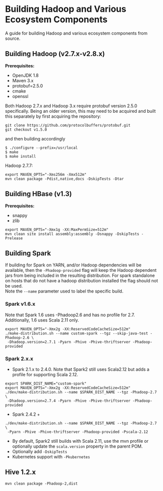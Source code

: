 
Building Hadoop and Various Ecosystem Components
================================================

A guide for building Hadoop and various ecosystem components from source.

## Building Hadoop (v2.7.x-v2.8.x)

**Prerequisites:**
 * OpenJDK 1.8
 * Maven 3.x
 * protobuf=2.5.0
 * cmake
 * openssl

Both Hadoop 2.7.x and Hadoop 3.x require protobuf version 2.5.0 specifically.
Being an older version, this may need to be acquired and built this separately
by first acquiring the repository:
```
git clone https://github.com/protocolbuffers/protobuf.git
git checkout v1.5.0
```
and then building accordingly
```
$ ./configure --prefix=/usr/local
$ make
$ make install
```

Hadoop 2.7.7:
```
export MAVEN_OPTS="-Xms256m -Xmx512m"
mvn clean package -Pdist,native,docs -DskipTests -Dtar
```

## Building HBase (v1.3)

**Prerequisites:**
  * snappy
  * zlib

```
export MAVEN_OPTS="-Xmx1g -XX:MaxPermSize=512m"
mvn clean site install assembly:assembly -Dsnappy -DskipTests -Prelease
```

## Building Spark

 If building for Spark on YARN, and/or Hadoop dependencies will be available,
then the `-Phadoop-provided` flag will keep the Hadoop dependent jars from
being included in the resulting distribution. For spark standalone on hosts
that do not have a hadoop distribution installed the flag should not be used.  
Note the `--name` parameter used to label the specific build.

### Spark v1.6.x
Note that Spark 1.6 uses -Phadoop2.6 and has no profile for 2.7. Additionally,
1.6 uses Scala 2.11 only.
```
export MAVEN_OPTS="-Xmx2g -XX:ReservedCodeCacheSize=512m"
./make-distribution.sh --name custom-spark --tgz --skip-java-test -Phadoop-2.6 \
 -Dhadoop.version=2.7.1 -Pyarn -Phive -Phive-thriftserver -Phadoop-provided
```

### Spark 2.x.x

* Spark 2.1.x to 2.4.0. Note that Spark2 still uses Scala2.12 but adds a profile
for supporting Scala 2.12.
```
export SPARK_DIST_NAME="custom-spark"
export MAVEN_OPTS="-Xmx2g -XX:ReservedCodeCacheSize=512m"
./dev/make-distribution.sh --name $SPARK_DIST_NAME --tgz -Phadoop-2.7 \
 -Dhadoop.version=2.7.4 -Pyarn -Phive -Phive-thriftserver -Phadoop-provided
```

* Spark 2.4.2 +
```
./dev/make-distribution.sh --name $SPARK_DIST_NAME --tgz -Phadoop-2.7 \
 -Pyarn -Phive -Phive-thriftserver -Phadoop-provided -Pscala-2.12
```

* By default, Spark2 still builds with Scala 2.11, use the mvn profile
  or optionally update the `scala.version` property in the parent POM.
* Optionally add `-DskipTests`
* Kubernetes support with `-Pkubernetes`


## Hive 1.2.x

```
mvn clean package -Phadoop-2,dist
```
